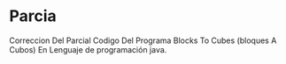 # Parcia
Correccion Del Parcial 
Codigo Del Programa Blocks To Cubes (bloques A Cubos) En Lenguaje de programación java.
